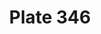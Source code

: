 ---
pid: '346'
an: '10'
title: Plate 346
rev_year: 
_date: 11 décembre 1803
caption: Turban posé sur un Bandeau.
translation: Turban fit under a headwrap.
student: Emily Cormack
keywords: "[ Turban, bandeau ]"
permalink: /plates/346
layout: plate-page
---